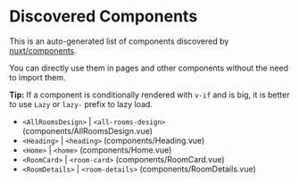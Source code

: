 # Discovered Components

This is an auto-generated list of components discovered by [nuxt/components](https://github.com/nuxt/components).

You can directly use them in pages and other components without the need to import them.

**Tip:** If a component is conditionally rendered with `v-if` and is big, it is better to use `Lazy` or `lazy-` prefix to lazy load.

- `<AllRoomsDesign>` | `<all-rooms-design>` (components/AllRoomsDesign.vue)
- `<Heading>` | `<heading>` (components/Heading.vue)
- `<Home>` | `<home>` (components/Home.vue)
- `<RoomCard>` | `<room-card>` (components/RoomCard.vue)
- `<RoomDetails>` | `<room-details>` (components/RoomDetails.vue)

